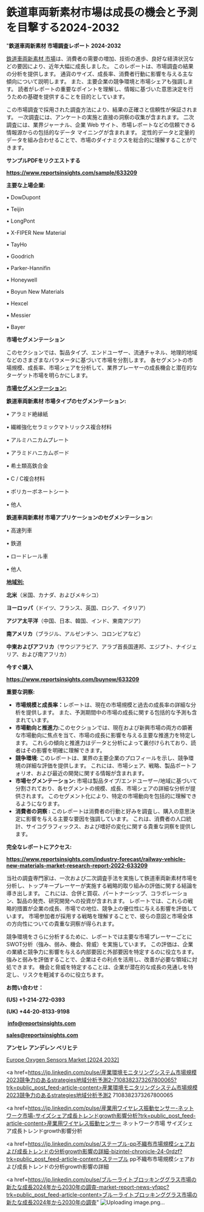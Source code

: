 # 鉄道車両新素材市場は成長の機会と予測を目撃する2024-2032

"<strong>鉄道車両新素材 市場調査レポート 2024-2032</strong>

<a href=https://www.reportsinsights.com/sample/633209>鉄道車両新素材 市場</a>は、消費者の需要の増加、技術の進歩、良好な経済状況などの要因により、近年大幅に成長しました。 このレポートは、市場調査の結果の分析を提供します。 通貨のサイズ、成長率、消費者行動に影響を与える主な傾向について説明します。 また、主要企業の競争環境と市場シェアも強調します。 読者がレポートの重要なポイントを理解し、情報に基づいた意思決定を行うための基礎を提供することを目的としています。

この市場調査で採用された調査方法により、結果の正確さと信頼性が保証されます。 一次調査には、アンケートの実施と直接の洞察の収集が含まれます。 二次調査には、業界ジャーナル、企業 Web サイト、市場レポートなどの信頼できる情報源からの包括的なデータ マイニングが含まれます。 定性的データと定量的データを組み合わせることで、市場のダイナミクスを総合的に理解することができます。

<strong><b>サンプルPDFをリクエストする</b></strong>

<a href=https://www.reportsinsights.com/sample/633209><strong><u>https://www.reportsinsights.com/sample/633209</u></strong></a>

<strong>主要な上場企業:</strong>

• DowDupont

• Teijin

• LongPont

• X-FIPER New Material

• TayHo

• Goodrich

• Parker-Hannifin

• Honeywell

• Boyun New Materials

• Hexcel

• Messier

• Bayer

<strong>市場セグメンテーション</strong>

このセクションでは、製品タイプ、エンドユーザー、流通チャネル、地理的地域などのさまざまなパラメータに基づいて市場を分割します。 各セグメントの市場規模、成長率、市場シェアを分析して、業界プレーヤーの成長機会と潜在的なターゲット市場を明らかにします。

<strong><u>市場セグメンテーション</u></strong><strong><u>:</u></strong>

<strong>鉄道車両新素材 市場タイプのセグメンテーション:</strong>

• アラミド絶縁紙

• 繊維強化セラミックマトリックス複合材料

• アルミハニカムプレート

• アラミドハニカムボード

• 希土類高鉄合金

• C / C複合材料

• ポリカーボネートシート

• 他人

<strong>鉄道車両新素材 市場アプリケーションのセグメンテーション:</strong>

• 高速列車

• 鉄道

• ロードレール車

• 他人

<strong><u>地域別</u></strong><strong><u>:</u></strong>

<strong>北米</strong>（米国、カナダ、およびメキシコ）

<strong>ヨーロッパ</strong>（ドイツ、フランス、英国、ロシア、イタリア）

<strong>アジア太平洋</strong>（中国、日本、韓国、インド、東南アジア）

<strong>南アメリカ</strong>（ブラジル、アルゼンチン、コロンビアなど）

<strong>中東およびアフリカ</strong>（サウジアラビア、アラブ首長国連邦、エジプト、ナイジェリア、および南アフリカ）

<strong>今すぐ購入</strong>

<a href=https://www.reportsinsights.com/buynow/633209><strong><u>https://www.reportsinsights.com/buynow/633209</u></strong></a>

<strong>重要な洞察:</strong>
<ul>
  <li><strong>市場規模と成長率：</strong>レポートは、現在の市場規模と過去の成長率の詳細な分析を提供します。 また、予測期間中の市場の成長に関する包括的な予測も含まれています。</li>
  <li><strong>市場動向と推進力:</strong>このセクションでは、現在および新興市場の両方の顕著な市場動向に焦点を当て、市場の成長に影響を与える主要な推進力を特定します。 これらの傾向と推進力はデータと分析によって裏付けられており、読者はその影響を明確に理解できます。</li>
  <li><strong>競争環境</strong>: このレポートは、業界の主要企業のプロフィールを示し、競争環境の詳細な評価を提供します。 これには、市場シェア、戦略、製品ポートフォリオ、および最近の開発に関する情報が含まれます。</li>
  <li><strong>市場セグメンテーション: </strong>市場は製品タイプ/エンドユーザー/地域に基づいて分割されており、各セグメントの規模、成長、市場シェアの詳細な分析が提供されます。 このセグメント化により、特定の市場動向を包括的に理解できるようになります。</li>
  <li><strong>消費者の洞察 : </strong>このレポートは消費者の行動と好みを調査し、購入の意思決定に影響を与える主要な要因を強調しています。 これは、消費者の人口統計、サイコグラフィックス、および嗜好の変化に関する貴重な洞察を提供します。</li>
</ul>
<strong>完全なレポートにアクセス:</strong>

<a href=https://www.reportsinsights.com/industry-forecast/railway-vehicle-new-materials-market-research-report-2022-633209><strong><u><b>https://www.reportsinsights.com/industry-forecast/railway-vehicle-new-materials-market-research-report-2022-633209</b></u></strong></a>

当社の調査専門家は、一次および二次調査手法を実施して鉄道車両新素材市場を分析し、トップキープレーヤーが実施する戦略的取り組みの評価に関する結論を導き出します。 これには、合併と買収、パートナーシップ、コラボレーション、製品の発売、研究開発への投資が含まれます。 レポートでは、これらの戦略的措置が企業の成長、市場での地位、競争上の優位性に与える影響を評価しています。 市場参加者が採用する戦略を理解することで、彼らの意図と市場全体の方向性についての貴重な洞察が得られます。

競争環境をさらに分析するために、レポートでは主要な市場プレーヤーごとにSWOT分析（強み、弱み、機会、脅威）を実施しています。 この評価は、企業の業績と競争力に影響を与える内部要因と外部要因を特定するのに役立ちます。 強みと弱みを評価することで、企業はその利点を活用し、改善が必要な領域に対処できます。 機会と脅威を特定することは、企業が潜在的な成長の見通しを特定し、リスクを軽減するのに役立ちます。

<strong>お問い合わせ：</strong>

<strong>(US) +1-214-272-0393</strong>

<strong>(UK) +44-20-8133-9198</strong>

<strong> </strong><a href=info@reportsinsights.com><strong><u>info@reportsinsights.com</u></strong></a>

<a href=sales@reportsinsights.com><strong><u>sales@reportsinsights.com</u></strong></a>

<strong>アンセレ アンデレン ベリヒテ</strong>

<a href=https://www.linkedin.com/pulse/europe-oxygen-sensors-markets-2024-comprehensive-gjiof/>Europe Oxygen Sensors Market [2024 2032]</a>

<a href=https://jp.linkedin.com/pulse/産業環境モニタリングシステム市場規模2023競争力のあるstrategies地域分析予測2-7108382373267800065?trk=public_post_feed-article-content>産業環境モニタリングシステム市場規模2023競争力のあるstrategies地域分析予測2 7108382373267800065</a>

<a href=https://jp.linkedin.com/pulse/産業用ワイヤレス振動センサー-ネットワーク市場-サイズシェア成長トレンドgrowth影響分析?trk=public_post_feed-article-content>産業用ワイヤレス振動センサー ネットワーク市場 サイズシェア成長トレンドgrowth影響分析</a>

<a href=https://jp.linkedin.com/pulse/ステープル-pp不織布市場規模シェアおよび成長トレンドの分析growth影響の詳細-bizintel-chronicle-24-0rdzf?trk=public_post_feed-article-content>ステープル pp不織布市場規模シェアおよび成長トレンドの分析growth影響の詳細</a>

<a href=https://jp.linkedin.com/pulse/ブルーライトブロッキンググラス市場の新たな成長2024年から2030年の調査-market-report-news-yfqpc?trk=public_post_feed-article-content>ブルーライトブロッキンググラス市場の新たな成長2024年から2030年の調査</a>"
![Uploading image.png…]()
